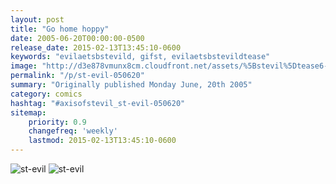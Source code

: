 ```yaml
---
layout: post
title: "Go home hoppy"
date: 2005-06-20T00:00:00-0500
release_date: 2015-02-13T13:45:10-0600
keywords: "evilaetsbstevild, gifst, evilaetsbstevildtease"
image: "http://d3e878vmunx8cm.cloudfront.net/assets/%5Bstevil%5Dtease6-19-05.gif"
permalink: "/p/st-evil-050620"
summary: "Originally published Monday June, 20th 2005"
category: comics
hashtag: "#axisofstevil_st-evil-050620"
sitemap:
    priority: 0.9
    changefreq: 'weekly'
    lastmod: 2015-02-13T13:45:10-0600
---
```


![st-evil](http://d3e878vmunx8cm.cloudfront.net/assets/%5Bstevil%5Dtease6-19-05.gif)
![st-evil](http://d3e878vmunx8cm.cloudfront.net/assets/%5Bstevil%5D6-19-05.gif)
